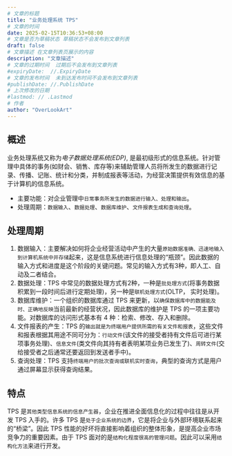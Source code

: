 ```yaml
---
# 文章的标题
title: "业务处理系统 TPS"
# 文章的时间
date: 2025-02-15T10:36:53+08:00
# 文章是否为草稿状态 草稿状态不会发布到文章列表
draft: false
# 文章描述 在文章列表页展示的内容
description: "文章描述"
# 文章的过期时间  过期后不会发布到文章列表
#expiryDate:  //.ExpiryDate
# 文章的发布时间  未到达发布时间不会发布到文章列表
#publishDate: //.PublishDate
# 上次修改的日期
#lastmod: // .Lastmod
# 作者
author: "OverLookArt"
---
```


## 概述

业务处理系统又称为*电子数据处理系统(EDP)*, 是最初级形式的信息系统。针对管理中具体的事务(如财会、销售、库存等)来辅助管理人员将所发生的数据进行记录、传播、记账、统计和分类，并制成报表等活动，为经营决策提供有效信息的基于计算机的信息系统。

* 主要功能：对企业管理中`日常事务所发生的数据进行输入、处理和输出`。
* 处理周期：`数据输入`、`数据处理`、`数据库维护`、`文件报表生成和查询处理`。
  
## 处理周期

1. 数据输入：主要解决如何将企业经营活动中产生的大量`原始数据准确、迅速地输入到计算机系统中并存储`起来，这是信息系统进行信息处理的“瓶颈”。因此数据的输入方式和进度是这个阶段的关键问题。常见的输入方式有3种，即人工、自动及二者结合。
2. 数据处理：TPS 中常见的数据处理方式有2种，一种是`批处理方式`(将事务数据积累到一段时间后进行定期处理)，另一种是`联机处理方式`(OLTP， 实时处理)。
3. 数据库维护：一个组织的数据库通过 TPS 来更新，以`确保数据库中的数据能及时、正确地反映`当前最新的经营状况，因此数据库的维护是 TPS 的一项主要功能。对数据库的访问形式基本有 4 种：检索、修改、存入和删除。
4. 文件报表的产生：TPS 的`输出就是为终端用户提供所需的有关文件和报表`，这些文件和报表根据其用途不同可分为：`行动文件`(该文件的接受者持有文件后可进行某项事务处理)、`信息文件`(类文件向其持有者表明某项业务已发生了)、`周转文件`(交给接受者之后通常还要返回到发送者手中)。
5. 查询处理：TPS 支持`终端用户的批次查询或联机实时查询`，典型的查询方式是用户通过屏幕显示获得查询结果。

## 特点

TPS 是`其他类型信息系统的信息产生器`，企业在推进全面信息化的过程中往往是从开发 TPS 入手的。许多 TPS 是`处于企业系统的边界`，它是将企业与外部环境联系起来的“桥梁”。因此 TPS 性能的好坏将直接影响着组织的整体形象，是提高企业市场竞争力的重要因素。由于 TPS 面对的是`结构化程度很高的管理问题`。因此可以采用`结构化方法`来进行开发。